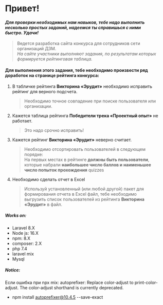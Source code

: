 # Привет!

#### _Для проверки необходимых нам навыков, тебе надо выполнить несколько простых заданий, надеемся ты справишься с ними быстро. Удачи!_

> Ведется разработка сайта конкурса для сотрудников сети организаций ДЗМ._\
> На сайте участники выполняют задания, по результатам которых формируется рейтинговая таблица._

#### Для выполнения этого задания, тебе необходимо произвести ряд доработок на странице рейтинга конкурса:

1. В табличке рейтинга **Викторина «Эрудит»** необходимо исправить рейтинг для верного подсчета.
    > Необходимо точное совпадение при поиске пользователя или организации.

2. Кажется таблица рейтинга **Победители трека «Проектный опыт»** не работает.
    > Это надо срочно исправить!
3. Кажется рейтинг **Викторина «Эрудит»** неверно считает.
    > Необходимо отсортировать пользователей в следующем порядке: \
    > На первых местах в рейтинге **должны быть пользователи**, которые набрали **наибольшее число баллов и наименьшее число попыток прохождения** quizzes
4. Необходимо сделать отчет в Excel
    > Используй установленный (или любой другой) пакет для формирования отчета в Excel файл, тебе необходимо выгрузить список пользователей из рейтинга **Викторина «Эрудит»** в файл.


##### Works on:

- Laravel 8.X
- Node js: 16.X
- npm: 8.X
- composer: 2.X
- php 7.4
- laravel mix
- Mysql


##### Notice:

Если ошибка при npx mix: autoprefixer: Replace color-adjust to print-color-adjust. The color-adjust shorthand is currently deprecated.
- npm install autoprefixer@10.4.5 --save-exact
